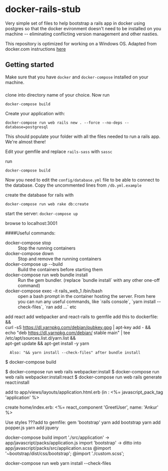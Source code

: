 docker-rails-stub
===
Very simple set of files to help bootstrap a rails app in docker using postgres so that the docker evironment doesn't need to be installed on you machine -- eliminating conflicting version management and other nasties.

This repository is optimized for working on a Windows OS. Adapted from docker.com instructions [here](https://docs.docker.com/compose/rails/)

## Getting started
Make sure that you have `docker` and `docker-compose` installed on your machine.

### 
clone into directory name of your choice.  Now run
```
docker-compose build
```

Create your application with:
```
docker-compose run web rails new . --force --no-deps --database=postgresql
```
This should populate your folder with all the files needed to run a rails app.  We're almost there!

Edit your gemfile and replace `rails-sass` with `sassc`

run 
```
docker-compose build
```

Now you need to edit the `config/database.yml` file to be able to connect to the 
database. Copy the uncommented lines from `/db.yml.example`

create the database for rails with
```
docker-compose run web rake db:create
```

start the server: `docker-compose up`

browse to localhost:3001

####Useful commands:
<dl>
<dt>docker-compose stop</dt>
<dd>Stop the running containers</dd>
<dt>docker-compose down</dt>
<dd>Stop and remove the running containers</dd>
<dt>docker-compose up --build</dt>
<dd>Build the containers before starting them</dd>
<dt>docker-compose run web bundle install</dt>
<dd>Run the gem bundler.  (replace `bundle install` with any other one-off command)
<dt>docker-compose exec -it rails_web_1 /bin/bash</dt>
<dd>open a bash prompt in the container hosting the server.  From here you can run any useful commands, like `rails console`,
`yarn install --check-files`, `ran add ...` etc</dd>
</dl>

add react
add webpacker and react-rails to gemfile
add this to dockerfile:  && \
      curl -sS https://dl.yarnpkg.com/debian/pubkey.gpg | apt-key add - && \
      echo "deb https://dl.yarnpkg.com/debian/ stable main" | tee /etc/apt/sources.list.d/yarn.list && \
      apt-get update && apt-get install -y yarn
	  
	  Also: "&& yarn install --check-files" after bundle install
$ docker-compose build

$ docker-compose run web rails webpacker:install
$ docker-compose run web rails webpacker:install:react
$ docker-compose run web rails generate react:install

add to app/views/layouts/application.html.erb (in <head>:
    <!-- Following will make the react components availabe to our layout -->
    <%= javascript_pack_tag 'application' %>
	
create home/index.erb:
	<%= react_component 'GreetUser', name: 'Ankur' %>
	
Use styles
???add to gemfile: gem 'bootstrap'
yarn add bootstrap
yarn add popper.js
yarn add jquery

docker-compose build
import './src/application' -> app/javascript/packs/application.js
import 'bootstrap' -> ditto
into app/javascript/packs/src/application.scss
	@import '~bootstrap/dist/css/bootstrap';
	@import './custom.scss';
	
docker-compose run web yarn install --check-files
